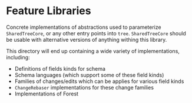 # Feature Libraries

Concrete implementations of abstractions used to parameterize `SharedTreeCore`, or any other entry points into `tree`.
`SharedTreeCore` should be usable with alternative versions of anything withing this library.

This directory will end up containing a wide variety of implementations, including:

-   Definitions of fields kinds for schema
-   Schema languages (which support some of these field kinds)
-   Families of changes/edits which can be applies for various field kinds
-   `ChangeRebaser` implementations for these change families
-   Implementations of Forest

